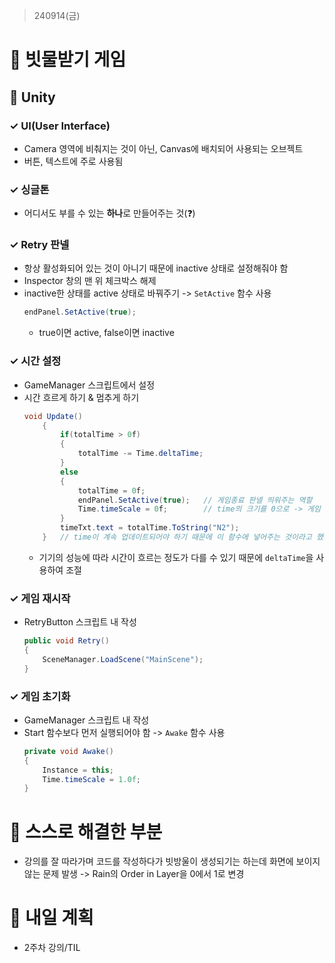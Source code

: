 > 240914(금)

# 📍 빗물받기 게임 

## 📝 Unity

### ✓ UI(User Interface)
- Camera 영역에 비춰지는 것이 아닌, Canvas에 배치되어 사용되는 오브젝트
- 버튼, 텍스트에 주로 사용됨
  
### ✓ 싱글톤
- 어디서도 부를 수 있는 **하나**로 만들어주는 것(❓)

### ✓ Retry 판넬
- 항상 활성화되어 있는 것이 아니기 때문에 inactive 상태로 설정해줘야 함
- Inspector 창의 맨 위 체크박스 해제
- inactive한 상태를 active 상태로 바꿔주기 -> `SetActive` 함수 사용
    ```C#
    endPanel.SetActive(true);
    ```
    - true이면 active, false이면 inactive

### ✓ 시간 설정
- GameManager 스크립트에서 설정
- 시간 흐르게 하기 & 멈추게 하기
    ```C#
    void Update()
        {
            if(totalTime > 0f)
            {
                totalTime -= Time.deltaTime;    
            }
            else
            {
                totalTime = 0f;
                endPanel.SetActive(true);   // 게임종료 판넬 띄워주는 역할
                Time.timeScale = 0f;        // time의 크기를 0으로 -> 게임 stop
            }
            timeTxt.text = totalTime.ToString("N2");
        }   // time이 계속 업데이트되어야 하기 때문에 이 함수에 넣어주는 것이라고 했는데, 그럼 점수는?
    ```
    - 기기의 성능에 따라 시간이 흐르는 정도가 다를 수 있기 때문에 `deltaTime`을 사용하여 조절

### ✓ 게임 재시작
- RetryButton 스크립트 내 작성
    ```C#
    public void Retry()
    {
        SceneManager.LoadScene("MainScene");    
    }
    ```

### ✓ 게임 초기화
- GameManager 스크립트 내 작성
- Start 함수보다 먼저 실행되어야 함 -> `Awake` 함수 사용
    ```C#
    private void Awake()
    {
        Instance = this;
        Time.timeScale = 1.0f;
    }
    ```

# 📍 스스로 해결한 부분
- 강의를 잘 따라가며 코드를 작성하다가 빗방울이 생성되기는 하는데 화면에 보이지 않는 문제 발생 -> Rain의 Order in Layer을 0에서 1로 변경

# 📍 내일 계획
- 2주차 강의/TIL
